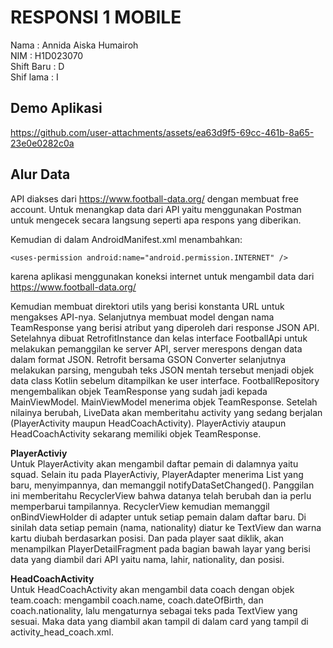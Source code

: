 # RESPONSI 1 MOBILE

Nama       : Annida Aiska Humairoh<br>
NIM        : H1D023070<br>
Shift Baru : D<br>
Shif lama  : I<br>

## Demo Aplikasi
 


https://github.com/user-attachments/assets/ea63d9f5-69cc-461b-8a65-23e0e0282c0a




## Alur Data
API diakses dari https://www.football-data.org/ dengan membuat free account. Untuk menangkap data dari API yaitu menggunakan Postman 
untuk mengecek secara langsung seperti apa respons yang diberikan. 

Kemudian di dalam AndroidManifest.xml menambahkan: <br>
 ```
<uses-permission android:name="android.permission.INTERNET" />
 ```
karena aplikasi menggunakan koneksi internet untuk mengambil data dari https://www.football-data.org/

Kemudian membuat direktori utils yang berisi konstanta URL untuk mengakses API-nya. Selanjutnya membuat model dengan nama TeamResponse yang berisi atribut yang diperoleh dari response JSON API.
Setelahnya dibuat RetrofitInstance dan kelas interface FootballApi untuk melakukan pemanggilan ke server API, server merespons dengan data dalam format JSON. Retrofit bersama GSON Converter selanjutnya melakukan parsing, mengubah teks JSON mentah tersebut menjadi objek data class Kotlin sebelum ditampilkan ke user interface.
FootballRepository mengembalikan objek TeamResponse yang sudah jadi kepada MainViewModel. 
MainViewModel menerima objek TeamResponse. Setelah nilainya berubah, LiveData akan memberitahu activity yang sedang berjalan (PlayerActivity maupun HeadCoachActivity).
PlayerActiviy ataupun HeadCoachActivity sekarang memiliki objek TeamResponse. <br>

<b>PlayerActiviy</b> <br>
Untuk PlayerActivity akan mengambil daftar pemain di dalamnya yaitu squad.
Selain itu pada PlayerActiviy, PlayerAdapter menerima List<Player> yang baru, menyimpannya, dan memanggil notifyDataSetChanged(). Panggilan ini memberitahu RecyclerView bahwa datanya telah berubah dan ia perlu memperbarui tampilannya.
RecyclerView kemudian memanggil onBindViewHolder di adapter untuk setiap pemain dalam daftar baru. Di sinilah data setiap pemain (nama, nationality) diatur ke TextView dan warna kartu diubah berdasarkan posisi. Dan pada player saat diklik, akan menampilkan PlayerDetailFragment pada bagian bawah layar yang berisi data yang diambil dari API yaitu nama, lahir, nationality, dan posisi.<br>

<b>HeadCoachActivity</b><br>
Untuk HeadCoachActivity akan mengambil data coach dengan objek team.coach: mengambil coach.name, coach.dateOfBirth, dan coach.nationality, lalu mengaturnya sebagai teks pada TextView yang sesuai. Maka data yang diambil akan tampil di dalam card yang tampil di activity_head_coach.xml.
